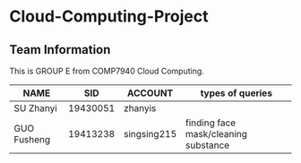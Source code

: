 ﻿# Cloud-Computing-Project

## Team Information

   This is GROUP E from COMP7940 Cloud Computing.

  |   NAME     |     SID   |   ACCOUNT   |            types of queries            |
  |------------|-----------|-------------|----------------------------------------|
  |SU Zhanyi   |  19430051 |   zhanyis   |                                        |
  |GUO Fusheng |  19413238 | singsing215 |  finding face mask/cleaning substance  |
 
